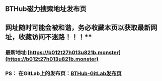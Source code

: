 ## **BTHub磁力搜索地址发布页**
## 网址随时可能会被和谐，务必收藏本页以获取最新网址，收藏访问不迷路！！！**
###  最新地址:[https://b012t27h013u821b.monster](https://b012t27h013u821b.monster)

### PS： 在GitLab上的发布页：[**BTHub-GitLab发布页**](https://gitlab.com/fwonggh/Bthub/-/blob/master/README.md)
     


